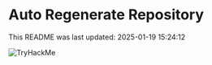 # Auto Regenerate Repository

This README was last updated: 2025-01-19 15:24:12

 ![TryHackMe](https://tryhackme.com/badge/533634)